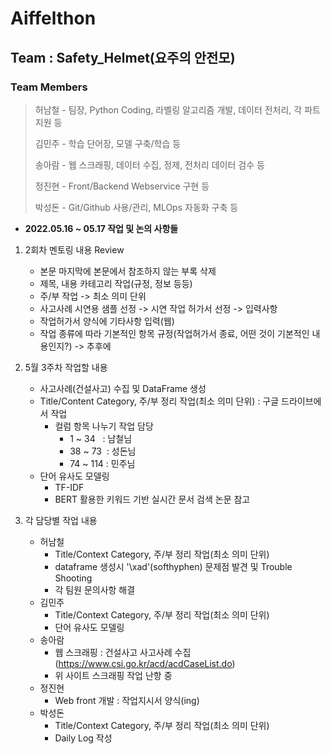 # Aiffelthon
## Team : Safety_Helmet(요주의 안전모)
### Team Members
> 허남철 - 팀장, Python Coding, 라벨링 알고리즘 개발, 데이터 전처리, 각 파트 지원 등
>
> 김민주 - 학습 단어장, 모델 구축/학습 등
>
> 송아람 - 웹 스크래핑, 데이터 수집, 정제, 전처리 데이터 검수 등
>
> 정진현 - Front/Backend Webservice 구현 등
>
> 박성돈 - Git/Github 사용/관리, MLOps 자동화 구축 등

- __2022.05.16 ~ 05.17 작업 및 논의 사항들__
1. 2회차 멘토링 내용 Review
    - 본문 마지막에 본문에서 참조하지 않는 부록 삭제
    - 제목, 내용 카테고리 작업(규정, 정보 등등)
    - 주/부 작업 -> 최소 의미 단위
    - 사고사례 시연용 샘플 선정 -> 시연 작업 허가서 선정 -> 입력사항
    - 작업허가서 양식에 기타사항 입력(웹)
    - 작업 종류에 따라 기본적인 항목 규정(작업허가서 종료, 어떤 것이 기본적인 내용인지?) -> 추후에


2. 5월 3주차 작업할 내용
    - 사고사례(건설사고) 수집 및 DataFrame 생성
    - Title/Content Category, 주/부 정리 작업(최소 의미 단위) : 구글 드라이브에서 작업
        - 컬럼 항목 나누기 작업 담당
            - 1 ~ 34&nbsp;&nbsp; : 남철님
            - 38 ~ 73&nbsp; : 성돈님
            - 74 ~ 114 : 민주님
    - 단어 유사도 모델링
        - TF-IDF
        - BERT 활용한 키워드 기반 실시간 문서 검색 논문 참고


3. 각 담당별 작업 내용  
    - 허남철  
        - Title/Context Category, 주/부 정리 작업(최소 의미 단위)
        - dataframe 생성시 '\xad'(softhyphen) 문제점 발견 및 Trouble Shooting
        - 각 팀원 문의사항 해결  
    - 김민주  
        - Title/Context Category, 주/부 정리 작업(최소 의미 단위)
        - 단어 유사도 모델링
    - 송아람  
        - 웹 스크래핑 : 건설사고 사고사례 수집(https://www.csi.go.kr/acd/acdCaseList.do)
        - 위 사이트 스크래핑 작업 난항 중
    - 정진현  
        - Web front 개발 : 작업지시서 양식(ing)  
    - 박성돈  
        - Title/Context Category, 주/부 정리 작업(최소 의미 단위)
        - Daily Log 작성  
        